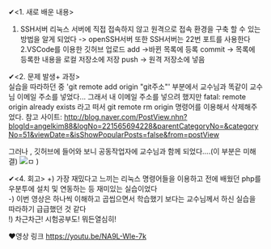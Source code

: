 
✔<1. 새로 배운 내용><br>
1. SSH서버
리눅스 서버에 직접 접속하지 않고 원격으로 접속 환경을 구축 할 수 있는 방법을 알게 되었다 -> openSSH서버
또한 SSH서버는 22번 포트를 사용한다<br>
2.VSCode를 이용한 깃허브 업로드
add ->바뀐 목록에 등록
commit -> 목록에 등록한 내용을 로컬 저장소에 저장
push -> 원격 저장소에 넣음

✔<2. 문제 발생+ 과정><br>
실습을 따라하던 중 'git remote add origin "git주소"' 부분에서 교수님과 똑같이 교수님 이메일 주소를 넣었다...
그래서 내 이메일 주소를 넣으려 했지만 fatal: remote origin already exists 라고 떠서<bold> git remote rm origin 명령어를 이용해서 삭제해주었다.
참고 사이트: http://blog.naver.com/PostView.nhn?blogId=angelkim88&logNo=221565694228&parentCategoryNo=&categoryNo=51&viewDate=&isShowPopularPosts=false&from=postView<br>

그러나 , 깃허브에 들어와 보니 공동작업자에 교수님과 함께 되었다....(이 부분은 미해결)
 ![ㅁ](https://user-images.githubusercontent.com/53109557/95683311-70c1bb80-0c25-11eb-81e4-e47af5f6dc50.JPG)
)


✔<4. 회고>
+) 가장 재밌다고 느끼는 리눅스 명령어들을 이용하고 전에 배웠던 php를 우분투에 설치 및 연동하는 등 재미있는 실습이었다<br>
-) 이번 영상은 하나씩 이해하고 곱씹으면서 학습했기 보다는 교수님께서 하신 실습을 따라하기 급급했던 것 같다<br>
!) 차근차근! 시험공부도! 뭐든열심히!<br>

❤영상 링크 https://youtu.be/NA9L-Wle-7k
